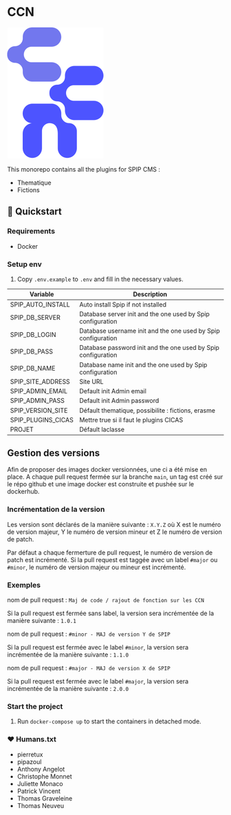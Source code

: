 # CCN

![](plugins/thematique/th.png)


This monorepo contains all the plugins for SPIP CMS :
- Thematique
- Fictions


## 🚀 Quickstart

### Requirements
- Docker

### Setup env
1. Copy `.env.example` to `.env` and fill in the necessary values.


| Variable           | Description                                                    |
| -----------------  | -------------------------------------------------------------- |
| SPIP_AUTO_INSTALL  | Auto install Spip if not installed                             |
| SPIP_DB_SERVER     | Database server init and the one used by Spip configuration    |
| SPIP_DB_LOGIN      | Database username  init and the one used by Spip configuration |
| SPIP_DB_PASS       | Database password init and the one used by Spip configuration  |
| SPIP_DB_NAME       | Database name  init and the one used by Spip configuration     |
| SPIP_SITE_ADDRESS  | Site URL                                                       |
| SPIP_ADMIN_EMAIL   | Default init Admin email                                       |
| SPIP_ADMIN_PASS    | Default init Admin password                                    |
| SPIP_VERSION_SITE  | Défault thematique, possibilite : fictions, erasme             |
| SPIP_PLUGINS_CICAS | Mettre true si il faut le plugins CICAS                        |
| PROJET             | Défault laclasse                                               |

## Gestion des versions
Afin de proposer des images docker versionnées, une ci a été mise en place.
A chaque pull request fermée sur la branche `main`, un tag est créé sur le répo github et une image docker est construite et pushée sur le dockerhub.

### Incrémentation de la version
Les version sont déclarés de la manière suivante : `X.Y.Z` où X est le numéro de version majeur, Y le numéro de version mineur et Z le numéro de version de patch.

Par défaut a chaque fermerture de pull request, le numéro de version de patch est incrémenté. Si la pull request est taggée avec un label `#major` ou `#minor`, le numéro de version majeur ou mineur est incrémenté.

### Exemples

nom de pull request : `Maj de code / rajout de fonction sur les CCN`

Si la pull request est fermée sans label, la version sera incrémentée de la manière suivante : `1.0.1`

nom de pull request : `#minor - MAJ de version Y de SPIP`

Si la pull request est fermée avec le label `#minor`, la version sera incrémentée de la manière suivante : `1.1.0`

nom de pull request : `#major - MAJ de version X de SPIP`

Si la pull request est fermée avec le label `#major`, la version sera incrémentée de la manière suivante : `2.0.0`

### Start the project
1. Run `docker-compose up` to start the containers in detached mode.

### ❤️ Humans.txt
- pierretux
- pipazoul
- Anthony Angelot
- Christophe Monnet
- Juliette Monaco
- Patrick Vincent
- Thomas Graveleine
- Thomas Neuveu